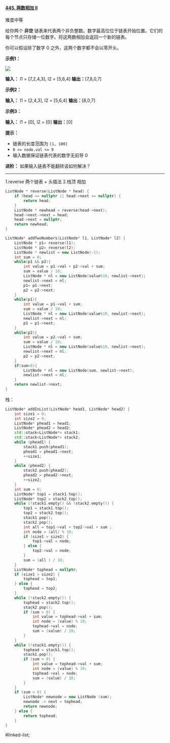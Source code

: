 
#### [445. 两数相加 II](https://leetcode.cn/problems/add-two-numbers-ii/)

难度中等

给你两个 **非空** 链表来代表两个非负整数。数字最高位位于链表开始位置。它们的每个节点只存储一位数字。将这两数相加会返回一个新的链表。

你可以假设除了数字 0 之外，这两个数字都不会以零开头。

**示例1：**

![](https://pic.leetcode-cn.com/1626420025-fZfzMX-image.png)

**输入：** l1 = [7,2,4,3], l2 = [5,6,4]
**输出：**[7,8,0,7]

**示例2：**

**输入：** l1 = [2,4,3], l2 = [5,6,4]
**输出：**[8,0,7]

**示例3：**

**输入：** l1 = [0], l2 = [0]
**输出：**[0]

**提示：**

-   链表的长度范围为 `[1, 100]`
-   `0 <= node.val <= 9`
-   输入数据保证链表代表的数字无前导 0

**进阶：** 如果输入链表不能翻转该如何解决？
---- ----
1.reverse 两个链表 + 头插法
2.栈顶 相加
```cpp
ListNode * reverse(ListNode * head) {
    if (head == nullptr || head->next == nullptr) {
        return head;
    }
    ListNode * newhead = reverse(head->next);
    head->next->next = head;
    head->next = nullptr;
    return newhead;
}

ListNode* addTwoNumbers(ListNode* l1, ListNode* l2) {
    ListNode * p1= reverse(l1);
    ListNode * p2= reverse(l2);
    ListNode * newlist = new ListNode(-1);
    int sum = 0;
    while(p1 && p2){
        int value = p1->val + p2->val + sum;
        sum = value / 10;
        ListNode * nl = new ListNode(value%10, newlist->next);
        newlist->next = nl;
        p1= p1->next;
        p2 = p2->next;
    }
    while(p1){
        int value = p1->val + sum;
        sum = value / 10;
        ListNode * nl = new ListNode(value%10, newlist->next);
        newlist->next = nl;
        p1 = p1->next;
    }
    while(p2){
        int value = p2->val + sum;
        sum = value / 10;
        ListNode * nl = new ListNode(value%10, newlist->next);
        newlist->next = nl;
        p2 = p2->next;
    }
    if(sum>0){
        ListNode * nl = new ListNode(sum, newlist->next);
        newlist->next = nl;
    }
    return newlist->next;
}
```
栈：
```cpp
ListNode* addInList(ListNode* head1, ListNode* head2) {
    int size1 = 0;
    int size2 = 0;
    ListNode* phead1 = head1;
    ListNode* phead2 = head2;
    std::stack<ListNode*> stack1;
	std::stack<ListNode*> stack2;
	while (phead1) {
		stack1.push(phead1);
		phead1 = phead1->next;
		++size1;
	}
	while (phead2) {
		stack2.push(phead2);
		phead2 = phead2->next;
		++size2;
	}
	int sum = 0;
	ListNode* top1 = stack1.top();
	ListNode* top2 = stack2.top();
	while (!stack1.empty() && !stack2.empty()) {
		top1 = stack1.top();
		top2 = stack2.top();
		stack1.pop();
		stack2.pop();
		int all = top1->val + top2->val + sum ;
		int node = (all) % 10;
		if (size1 > size2) {
			top1->val = node;
		} else {
			top2->val = node;
		}
		sum = (all ) / 10;
	}
	ListNode* tophead = nullptr;
	if (size1 > size2) {
		tophead = top1;
	} else {
		tophead = top2;
	}
	while (!stack2.empty()) {
		tophead = stack2.top();
		stack2.pop();
		if (sum > 0) {
			int value = tophead->val + sum;
			int node = (value) % 10;
			tophead->val = node;
			sum = (value) / 10;
		}
	}
	while (!stack1.empty()) {
		tophead = stack1.top();
		stack1.pop();
		if (sum > 0) {
			int value = tophead->val + sum;
			int node = (value) % 10;
			tophead->val = node;
			sum = (value) / 10;
		}
	}
	if (sum > 0) {
		ListNode* newnode = new ListNode (sum);
		newnode -> next = tophead;
		return newnode;
	} else {
		return tophead;
	}
}
```
#linked-list;